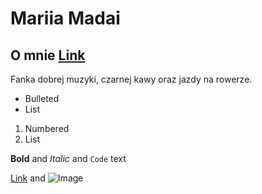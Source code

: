 # Mariia Madai
## O mnie [Link]()

Fanka dobrej muzyki, czarnej kawy oraz jazdy na rowerze.


- Bulleted
- List

1. Numbered
2. List

**Bold** and _Italic_ and `Code` text

[Link](url) and ![Image](src)
